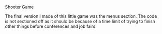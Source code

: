 Shooter Game

The final version I made of this little game was the menus section. The code is not sectioned off as it should be because of a time limit of trying to finish other things before conferences and job fairs.
